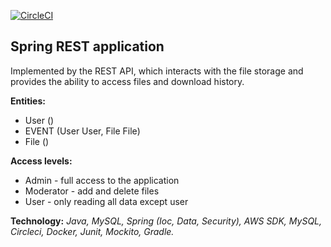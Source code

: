 [![CircleCI](https://circleci.com/gh/jmoloko/SpringRESTLogger/tree/circleci-project-setup.svg?style=svg)](https://circleci.com/gh/jmoloko/SpringRESTLogger/tree/circleci-project-setup)
## Spring REST application
Implemented by the REST API, which interacts with the file storage and provides the ability to access files and download history.

**Entities:**
* User ()
* EVENT (User User, File File)
* File ()

**Access levels:**
* Admin - full access to the application
* Moderator - add and delete files
* User - only reading all data except user

**Technology:** _Java, MySQL, Spring (Ioc, Data, Security), AWS SDK, MySQL, Circleci, Docker, Junit, Mockito, Gradle._